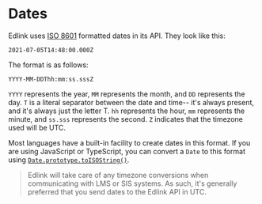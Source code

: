 # Dates

Edlink uses [ISO 8601](https://en.wikipedia.org/wiki/ISO_8601) formatted dates in its API. They look like this:

```
2021-07-05T14:48:00.000Z
```

The format is as follows:

```
YYYY-MM-DDThh:mm:ss.sssZ
```

`YYYY` represents the year, `MM` represents the month, and `DD` represents the day. `T` is a literal separator between the date and time-- it's always present, and it's always just the letter T. `hh` represents the hour, `mm` represents the minute, and `ss.sss` represents the second. `Z` indicates that the timezone used will be UTC.

Most languages have a built-in facility to create dates in this format. If you are using JavaScript or TypeScript, you can convert a `Date` to this format using [`Date.prototype.toISOString()`](https://developer.mozilla.org/en-US/docs/Web/JavaScript/Reference/Global_Objects/Date/toISOString).

> Edlink will take care of any timezone conversions when communicating with LMS or SIS systems. As such, it's generally preferred that you send dates to the Edlink API in UTC.